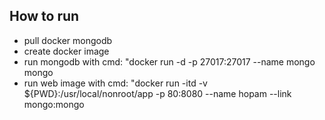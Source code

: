 ## How to run 

- pull docker mongodb
- create docker image
- run mongodb with cmd: "docker run -d -p 27017:27017 --name mongo mongo
- run web image with cmd: "docker run -itd -v ${PWD}:/usr/local/nonroot/app -p 80:8080 --name hopam --link mongo:mongo
